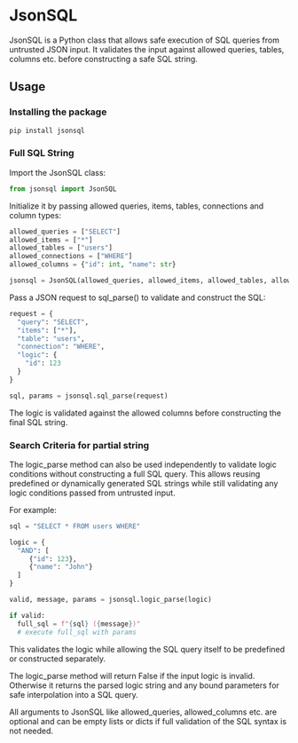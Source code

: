 # JsonSQL

JsonSQL is a Python class that allows safe execution of SQL queries from untrusted JSON input. It validates the input against allowed queries, tables, columns etc. before constructing a safe SQL string.

## Usage

### Installing the package

```python
pip install jsonsql
```

### Full SQL String

Import the JsonSQL class:

```python
from jsonsql import JsonSQL
```

Initialize it by passing allowed queries, items, tables, connections and column types:

```python
allowed_queries = ["SELECT"]
allowed_items = ["*"] 
allowed_tables = ["users"]
allowed_connections = ["WHERE"]
allowed_columns = {"id": int, "name": str}

jsonsql = JsonSQL(allowed_queries, allowed_items, allowed_tables, allowed_connections, allowed_columns)
```

Pass a JSON request to sql_parse() to validate and construct the SQL:

```python
request = {
  "query": "SELECT", 
  "items": ["*"],
  "table": "users",
  "connection": "WHERE",
  "logic": {
    "id": 123 
  }
}

sql, params = jsonsql.sql_parse(request)
```

The logic is validated against the allowed columns before constructing the final SQL string.

### Search Criteria for partial string

The logic_parse method can also be used independently to validate logic conditions without constructing a full SQL query. This allows reusing predefined or dynamically generated SQL strings while still validating any logic conditions passed from untrusted input.

For example:

```python
sql = "SELECT * FROM users WHERE"

logic = {
  "AND": [
     {"id": 123},
     {"name": "John"}
  ]
}

valid, message, params = jsonsql.logic_parse(logic)

if valid:
  full_sql = f"{sql} ({message})"
  # execute full_sql with params
```

This validates the logic while allowing the SQL query itself to be predefined or constructed separately.

The logic_parse method will return False if the input logic is invalid. Otherwise it returns the parsed logic string and any bound parameters for safe interpolation into a SQL query.

All arguments to JsonSQL like allowed_queries, allowed_columns etc. are optional and can be empty lists or dicts if full validation of the SQL syntax is not needed.
